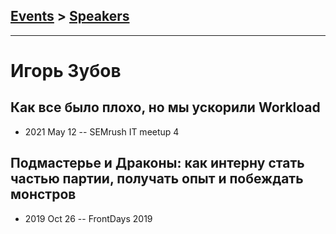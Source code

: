 ## [Events](../README.md) > [Speakers](../speakers.md)
---

# Игорь Зубов

## Как все было плохо, но мы ускорили Workload
- 2021 May 12 -- SEMrush IT meetup 4    
## Подмастерье и Драконы: как интерну стать частью партии, получать опыт и побеждать монстров
- 2019 Oct 26 -- FrontDays 2019    
